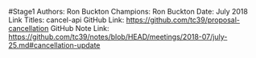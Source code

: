 #Stage1
Authors: Ron Buckton
Champions: Ron Buckton
Date: July 2018
Link Titles: cancel-api
GitHub Link: https://github.com/tc39/proposal-cancellation
GitHub Note Link: https://github.com/tc39/notes/blob/HEAD/meetings/2018-07/july-25.md#cancellation-update
